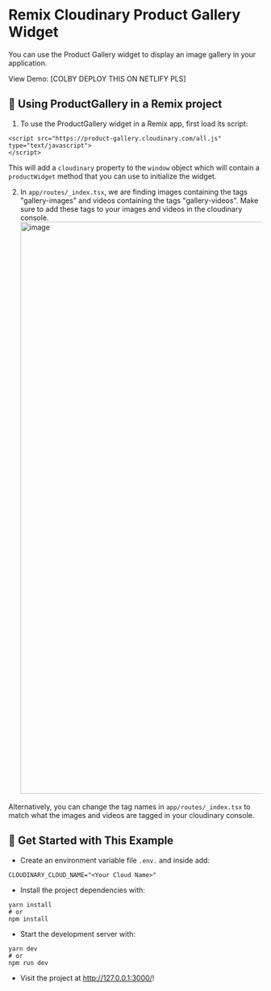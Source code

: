 # Remix Cloudinary Product Gallery Widget

You can use the Product Gallery widget to display an image gallery in your
application.

View Demo: [COLBY DEPLOY THIS ON NETLIFY PLS]

## 🧰 Using ProductGallery in a Remix project

1. To use the ProductGallery widget in a Remix app, first load its script:

```
<script src="https://product-gallery.cloudinary.com/all.js" type="text/javascript">
</script>
```

This will add a `cloudinary` property to the `window` object which will contain
a `productWidget` method that you can use to initialize the widget.

2. In `app/routes/_index.tsx`, we are finding images containing the tags "gallery-images" and videos containing the tags "gallery-videos". Make sure to add these tags to your images and videos in the cloudinary console.
   <img width="1132" alt="image" src="https://github.com/geekysrm/cloudinary-examples/assets/10224804/fab69e46-46b3-4be1-a0a7-a62da7419932">

Alternatively, you can change the tag names in `app/routes/_index.tsx` to match what the images and videos are tagged in your cloudinary console.

## 🚀 Get Started with This Example

- Create an environment variable file `.env.` and inside add:

```
CLOUDINARY_CLOUD_NAME="<Your Cloud Name>"
```

- Install the project dependencies with:

```
yarn install
# or
npm install
```

- Start the development server with:

```
yarn dev
# or
npm run dev
```

- Visit the project at <http://127.0.0.1:3000/>!
